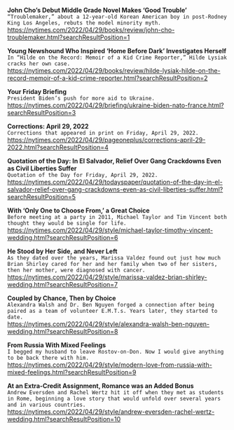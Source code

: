 **John Cho’s Debut Middle Grade Novel Makes ‘Good Trouble’**\
`“Troublemaker,” about a 12-year-old Korean American boy in post-Rodney King Los Angeles, rebuts the model minority myth.`\
https://nytimes.com/2022/04/29/books/review/john-cho-troublemaker.html?searchResultPosition=1

**Young Newshound Who Inspired ‘Home Before Dark’ Investigates Herself**\
`In “Hilde on the Record: Memoir of a Kid Crime Reporter,” Hilde Lysiak cracks her own case.`\
https://nytimes.com/2022/04/29/books/review/hilde-lysiak-hilde-on-the-record-memoir-of-a-kid-crime-reporter.html?searchResultPosition=2

**Your Friday Briefing**\
`President Biden’s push for more aid to Ukraine.`\
https://nytimes.com/2022/04/29/briefing/ukraine-biden-nato-france.html?searchResultPosition=3

**Corrections: April 29, 2022**\
`Corrections that appeared in print on Friday, April 29, 2022.`\
https://nytimes.com/2022/04/29/pageoneplus/corrections-april-29-2022.html?searchResultPosition=4

**Quotation of the Day: In El Salvador, Relief Over Gang Crackdowns Even as Civil Liberties Suffer**\
`Quotation of the Day for Friday, April 29, 2022.`\
https://nytimes.com/2022/04/29/todayspaper/quotation-of-the-day-in-el-salvador-relief-over-gang-crackdowns-even-as-civil-liberties-suffer.html?searchResultPosition=5

**With ‘Only One to Choose From,’ a Great Choice**\
`Before meeting at a party in 2011, Michael Taylor and Tim Vincent both thought they would be single for life.`\
https://nytimes.com/2022/04/29/style/michael-taylor-timothy-vincent-wedding.html?searchResultPosition=6

**He Stood by Her Side, and Never Left**\
`As they dated over the years, Marissa Valdez found out just how much Brian Shirley cared for her and her family when two of her sisters, then her mother, were diagnosed with cancer.`\
https://nytimes.com/2022/04/29/style/marissa-valdez-brian-shirley-wedding.html?searchResultPosition=7

**Coupled by Chance, Then by Choice**\
`Alexandra Walsh and Dr. Ben Nguyen forged a connection after being paired as a team of volunteer E.M.T.s. Years later, they started to date.`\
https://nytimes.com/2022/04/29/style/alexandra-walsh-ben-nguyen-wedding.html?searchResultPosition=8

**From Russia With Mixed Feelings**\
`I begged my husband to leave Rostov-on-Don. Now I would give anything to be back there with him.`\
https://nytimes.com/2022/04/29/style/modern-love-from-russia-with-mixed-feelings.html?searchResultPosition=9

**At an Extra-Credit Assignment, Romance was an Added Bonus**\
`Andrew Eversden and Rachel Wertz hit it off when they met as students in Rome, beginning a love story that would unfold over several years and in various countries.`\
https://nytimes.com/2022/04/29/style/andrew-eversden-rachel-wertz-wedding.html?searchResultPosition=10

